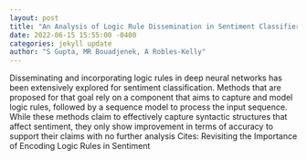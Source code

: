 ```yaml
--- 
layout: post 
title: "An Analysis of Logic Rule Dissemination in Sentiment Classifiers" 
date: 2022-06-15 15:55:00 -0400 
categories: jekyll update 
author: "S Gupta, MR Bouadjenek, A Robles-Kelly" 
--- 
```

Disseminating and incorporating logic rules in deep neural networks has been extensively explored for sentiment classification. Methods that are proposed for that goal rely on a component that aims to capture and model logic rules, followed by a sequence model to process the input sequence. While these methods claim to effectively capture syntactic structures that affect sentiment, they only show improvement in terms of accuracy to support their claims with no further analysis Cites: Revisiting the Importance of Encoding Logic Rules in Sentiment